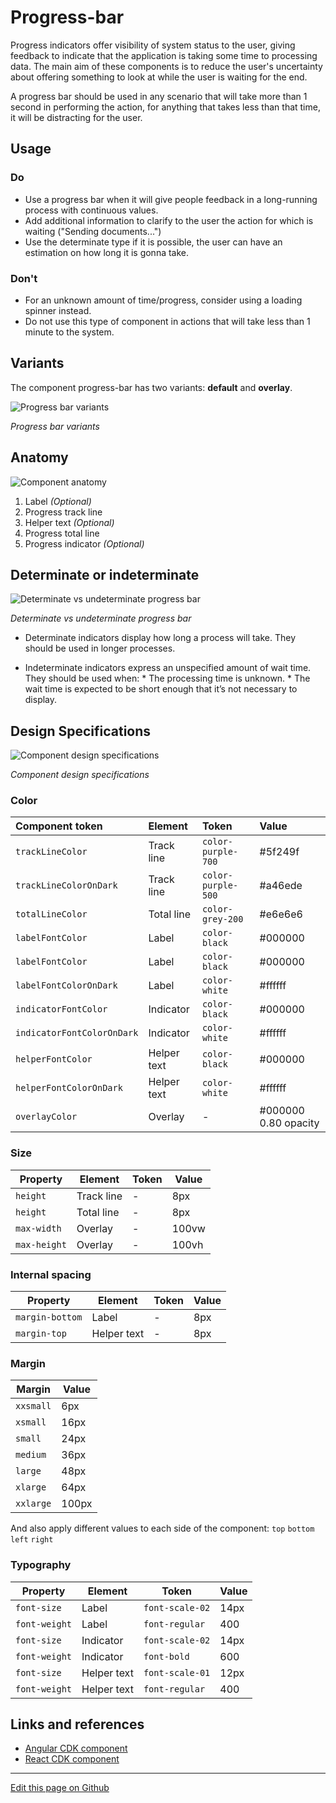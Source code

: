 # Progress-bar

Progress indicators offer visibility of system status to the user, giving feedback to indicate that the application is taking some time to processing data. The main aim of these components is to reduce the user's uncertainty about offering something to look at while the user is waiting for the end.

A progress bar should be used in any scenario that will take more than 1 second in performing the action, for anything that takes less than that time, it will be distracting for the user.

## Usage

### Do

* Use a progress bar when it will give people feedback in a long-running process with continuous values.
* Add additional information to clarify to the user the action for which is waiting ("Sending documents...")
* Use the determinate type if it is possible, the user can have an estimation on how long it is gonna take.

### Don't

* For an unknown amount of time/progress, consider using a loading spinner instead.
* Do not use this type of component in actions that will take less than 1 minute to the system.


## Variants

The component progress-bar has two variants: **default** and **overlay**.

![Progress bar variants](images/progress_variants.png)

_Progress bar variants_

## Anatomy

![Component anatomy](images/progress_anatomy.png)

1. Label _(Optional)_
2. Progress track line
3. Helper text _(Optional)_
4. Progress total line
5. Progress indicator _(Optional)_

## Determinate or indeterminate   
 
![Determinate vs undeterminate progress bar](images/progress_determinate_undeterminate.png)

_Determinate vs undeterminate progress bar_

* Determinate indicators display how long a process will take. They should be used in longer processes.

* Indeterminate indicators express an unspecified amount of wait time. They should be used when:
        * The processing time is unknown.
        * The wait time is expected to be short enough that it’s not necessary to display.   

## Design Specifications

![Component design specifications](images/progress_specs.png)

_Component design specifications_

### Color

| Component token            | Element                   | Token                   | Value      |
| :------------------------- | :------------------------ | :---------------------- | :--------- |
| `trackLineColor`           | Track line                | `color-purple-700`      | #5f249f    |
| `trackLineColorOnDark`     | Track line                | `color-purple-500`      | #a46ede    |
| `totalLineColor`           | Total line                | `color-grey-200`        | #e6e6e6    |
| `labelFontColor`           | Label                     | `color-black`           | #000000    |
| `labelFontColor`           | Label                     | `color-black`           | #000000    |
| `labelFontColorOnDark`     | Label                     | `color-white`           | #ffffff    |
| `indicatorFontColor`       | Indicator                 | `color-black`           | #000000    |
| `indicatorFontColorOnDark` | Indicator                 | `color-white`           | #ffffff    |
| `helperFontColor`          | Helper text               | `color-black`           | #000000    |
| `helperFontColorOnDark`    | Helper text               | `color-white`           | #ffffff    |
| `overlayColor`             | Overlay                   | -                       | #000000 0.80 opacity  |

### Size

| Property        | Element                      | Token            | Value     |
| --------------- | ---------------------------- | ---------------- | --------- |
| `height`        | Track line                   | -                | 8px       |
| `height`        | Total line                   | -                | 8px       |
| `max-width`     | Overlay                      | -                | 100vw     |
| `max-height`    | Overlay                      | -                | 100vh     |

### Internal spacing

| Property        | Element                      | Token            | Value     |
| --------------- | ---------------------------- | ---------------- | --------- |
| `margin-bottom` | Label                        | -                | 8px       |
| `margin-top`    | Helper text                  | -                | 8px       |

### Margin

| Margin | Value |
-- | --
```xxsmall``` | 6px
```xsmall``` | 16px
```small``` | 24px
```medium``` | 36px
```large``` | 48px
```xlarge``` | 64px
```xxlarge``` | 100px

And also apply different values to each side of the component:
```top``` ```bottom``` ```left``` ```right```

### Typography

| Property        | Element          | Token            | Value     |
| --------------- | ---------------- | ---------------- | --------- |
| `font-size`     | Label            | `font-scale-02`  | 14px      |
| `font-weight`   | Label            | `font-regular`   | 400       |
| `font-size`     | Indicator        | `font-scale-02`  | 14px      |
| `font-weight`   | Indicator        | `font-bold`      | 600       |
| `font-size`     | Helper text      | `font-scale-01`  | 12px      |
| `font-weight`   | Helper text      | `font-regular`   | 400       |



## Links and references

* [Angular CDK component](https://developer.dxc.com/tools/angular/next/#/components/progressbar)
* [React CDK component](https://developer.dxc.com/tools/react/next/#/components/progressBar)

____________________________________________________________

[Edit this page on Github](https://github.com/dxc-technology/halstack-style-guide/blob/master/guidelines/components/progressbar/README.md)
